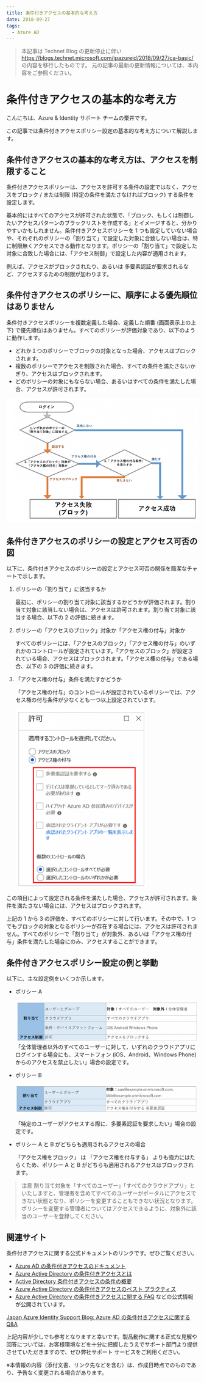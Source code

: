 ```yaml
---
title: 条件付きアクセスの基本的な考え方
date: 2018-09-27
tags:
  - Azure AD
---
```


> 本記事は Technet Blog の更新停止に伴い https://blogs.technet.microsoft.com/jpazureid/2018/09/27/ca-basic/ の内容を移行したものです。
> 元の記事の最新の更新情報については、本内容をご参照ください。

# 条件付きアクセスの基本的な考え方

こんにちは、Azure & Identity サポート チームの栗井です。

この記事では条件付きアクセスポリシー設定の基本的な考え方について解説します。

## 条件付きアクセスの基本的な考え方は、アクセスを制限すること

条件付きアクセスポリシーは、アクセスを許可する条件の設定ではなく、アクセスをブロック / または制限 (特定の条件を満たさなければブロック) する条件を設定します。

基本的にはすべてのアクセスが許可された状態で、「ブロック、もしくは制御したいアクセスパターンのブラックリストを作成する」とイメージすると、分かりやすいかもしれません。条件付きアクセスポリシーを 1 つも設定していない場合や、それぞれのポリシーの「割り当て」で設定した対象に合致しない場合は、特に制限無くアクセスできる動作となります。ポリシーの「割り当て」で設定した対象に合致した場合には、「アクセス制御」で設定した内容が適用されます。

例えば、アクセスがブロックされたり、あるいは 多要素認証が要求されるなど、アクセスするための制限が加わります。

## 条件付きアクセスのポリシーに、順序による優先順位はありません

条件付きアクセスポリシーを複数定義した場合、定義した順番 (画面表示上の上下) で優先順位はありません。すべてのポリシーが評価対象であり、以下のように動作します。

- どれか１つのポリシーでブロックの対象となった場合、アクセスはブロックされます。
- 複数のポリシーでアクセスを制限された場合、すべての条件を満たさないかぎり、アクセスはブロックされます。
- どのポリシーの対象にもならない場合、あるいはすべての条件を満たした場合、アクセスが許可されます。

![](./conditional-access-basic/conditional-access-flow.png)

## 条件付きアクセスのポリシーの設定とアクセス可否の図

以下に、条件付きアクセスのポリシーの設定とアクセス可否の関係を簡潔なチャートで示します。

1. ポリシーの「割り当て」に該当するか

    最初に、ポリシーの割り当て対象に該当するかどうかが評価されます。割り当て対象に該当しない場合は、アクセスは許可されます。割り当て対象に該当する場合、以下の 2 の評価に続きます。

2. ポリシーの「アクセスのブロック」対象か「アクセス権の付与」対象か

    すべてのポリシーには、「アクセスのブロック」「アクセス権の付与」のいずれかのコントロールが設定されています。「アクセスのブロック」が設定されている場合、アクセスはブロックされます。「アクセス権の付与」である場合、以下の 3 の評価に続きます。

3. 「アクセス権の付与」条件を満たすかどうか

    「アクセス権の付与」のコントロールが設定されているポリシーでは、アクセス権の付与条件が少なくとも一つ以上設定されています。

    ![](./conditional-access-basic/conditional-access-cofig.png)

この項目によって設定される条件を満たした場合、アクセスが許可されます。条件を満たさない場合には、アクセスはブロックされます。

上記の 1 から 3 の評価を、すべてのポリシーに対して行います。その中で、1 つでもブロックの対象となるポリシーが存在する場合には、アクセスは許可されません。すべてのポリシーで「割り当て」が対象外、あるいは「アクセス権の付与」条件を満たした場合にのみ、アクセスすることができます。

## 条件付きアクセスポリシー設定の例と挙動

以下に、主な設定例をいくつか示します。

- ポリシー A

    ![](./conditional-access-basic/policyA.png)  
    「全体管理者以外のすべてのユーザーに対して、いずれのクラウドアプリにログインする場合にも、スマートフォン (iOS、Android、Windows Phone) からのアクセスを禁止したい」場合の設定です。

- ポリシー B

    ![](./conditional-access-basic/policyB.png)

    「特定のユーザーがアクセスする際に、多要素認証を要求したい」場合の設定です。

- ポリシー A と B がどちらも適用されるアクセスの場合

    「アクセス権をブロック」 は 「アクセス権を付与する」 よりも強力にはたらくため、ポリシー A と B がどちらも適用されるアクセスはブロックされます。

> 注意
> 割り当て対象を「すべてのユーザー」「すべてのクラウドアプリ」といたしますと、管理者を含めてすべてのユーザーがポータルにアクセスできない状態となり、ポリシーを変更することもできない状況となります。
> ポリシーを変更する管理者についてはアクセスできるように、対象外に該当のユーザーを登録してください。

## 関連サイト

条件付きアクセスに関する公式ドキュメントのリンクです。ぜひご覧ください。

- [Azure AD の条件付きアクセスのドキュメント](https://docs.microsoft.com/ja-jp/azure/active-directory/conditional-access/)
- [Azure Active Directory の条件付きアクセスとは](https://docs.microsoft.com/ja-jp/azure/active-directory/conditional-access/overview)
- [Active Directory 条件付きアクセスの条件の概要](https://docs.microsoft.com/ja-jp/azure/active-directory/conditional-access/conditions)
- [Azure Active Directory の条件付きアクセスのベスト プラクティス](https://docs.microsoft.com/ja-jp/azure/active-directory/conditional-access/best-practices)
- [Azure Active Directory の条件付きアクセスに関する FAQ](https://docs.microsoft.com/ja-jp/azure/active-directory/conditional-access/faqs)
などの公式情報が公開されています。

[Japan Azure Identity Support Blog: Azure AD の条件付きアクセスに関する Q&A]((../azure-active-directory/qanda-conditional-access.md))

上記内容が少しでも参考となりますと幸いです。製品動作に関する正式な見解や回答については、お客様環境などを十分に把握したうえでサポート部門より提供させていただきますので、ぜひ弊社サポート サービスをご利用ください。

※本情報の内容（添付文書、リンク先などを含む）は、作成日時点でのものであり、予告なく変更される場合があります。
